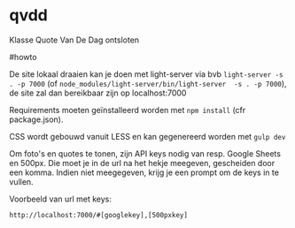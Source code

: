 # qvdd
Klasse Quote Van De Dag ontsloten

#howto

De site lokaal draaien kan je doen met light-server via bvb `light-server -s . -p 7000` (of `node_modules/light-server/bin/light-server  -s . -p 7000`), de site zal dan bereikbaar zijn op localhost:7000

Requirements moeten geïnstalleerd worden met `npm install` (cfr package.json).

CSS wordt gebouwd vanuit LESS en kan gegenereerd worden met `gulp dev`

Om foto's en quotes te tonen, zijn API keys nodig van resp. Google Sheets en 500px. Die moet je in de url na het hekje meegeven, gescheiden door een komma. Indien niet meegegeven, krijg je een prompt om de keys in te vullen.

Voorbeeld van url met keys:

`http://localhost:7000/#[googlekey],[500pxkey]`

